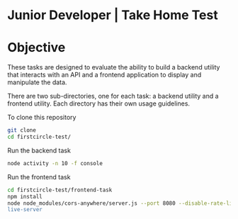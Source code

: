 # Junior Developer | Take Home Test

# Objective

These tasks are designed to evaluate the ability to build a backend utility that interacts with an API and a frontend application to display and manipulate the data.

There are two sub-directories, one for each task: a backend utility and a frontend utility. Each directory has their own usage guidelines.

To clone this repository
```sh
git clone
cd firstcircle-test/
```

Run the backend task
```sh
node activity -n 10 -f console
```

Run the frontend task
```sh
cd firstcircle-test/frontend-task
npm install
node node_modules/cors-anywhere/server.js --port 8080 --disable-rate-limits"
live-server
```
